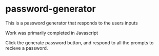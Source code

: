 # password-generator
This is a password generator that responds to the users inputs 

Work was primarily completed in Javascript

Click the generate password button, and respond to all the prompts to recieve a password.